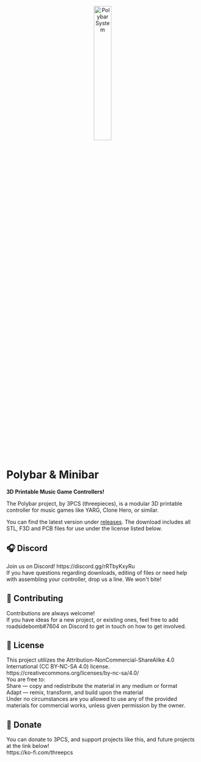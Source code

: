 <br/>
<div align="center">
<img src="https://i.imgur.com/tprsFqa.png" width="30%" alt="Polybar System">
</div>



# Polybar & Minibar
**3D Printable Music Game Controllers!**

The Polybar project, by 3PCS (threepieces), is a modular 3D printable controller for music games like YARG, Clone Hero, or similar.
  
You can find the latest version under [releases](https://github.com/roadsidebomb/Polybar-Minibar-3D-Print-Files/releases). The download includes all STL, F3D and PCB files for use under the license listed below.

## 🎧 Discord 

<p>Join us on Discord! https://discord.gg/rRTbyKxyRu<br /> 
If you have questions regarding downloads, editing of files or need help with assembling your controller, drop us a line. We won't bite!</p>

## 🔨 Contributing

<p>Contributions are always welcome!<br /> 
If you have ideas for a new project, or existing ones, feel free to add roadsidebomb#7604 on Discord to get in touch on how to get involved.</p>

## 💎 License

<p>This project utilizes the Attribution-NonCommercial-ShareAlike 4.0 International (CC BY-NC-SA 4.0) license.<br /> 
https://creativecommons.org/licenses/by-nc-sa/4.0/<br /> 
You are free to:<br /> 
Share — copy and redistribute the material in any medium or format<br /> 
Adapt — remix, transform, and build upon the material<br /> 
Under no circumstances are you allowed to use any of the provided materials for commercial works, unless given permission by the owner.</p>

## 💸 Donate

<p>You can donate to 3PCS, and support projects like this, and future projects at the link below!<br /> 
https://ko-fi.com/threepcs</p>
